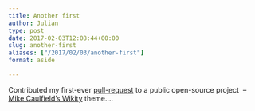 ```yaml
---
title: Another first
author: Julian
type: post
date: 2017-02-03T12:08:44+00:00
slug: another-first 
aliases: ["/2017/02/03/another-first"]
format: aside

---
```

Contributed my first-ever [pull-request][1] to a public open-source project  &#8211; [Mike Caulfield&#8217;s Wikity][2] theme&#8230;.

 [1]: https://github.com/michaelarthurcaulfield/wikity-zero/pull/6
 [2]: https://hapgood.us/?s=wikity